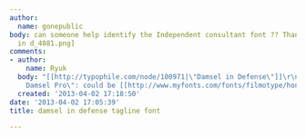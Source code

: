```yaml
---
author:
  name: gonepublic
body: can someone help identify the Independent consultant font ?? Thank you[img:sites/default/files/old-images/d
  in d_4081.png]
comments:
- author:
    name: Ryuk
  body: "[[http://typophile.com/node/100971|\"Damsel in Defense\"]]\r\n\"Independent
    Damsel Pro\": could be [[http://www.myfonts.com/fonts/filmotype/honey|Honey]]"
  created: '2013-04-02 17:18:50'
date: '2013-04-02 17:05:39'
title: damsel in defense tagline font

---
```

